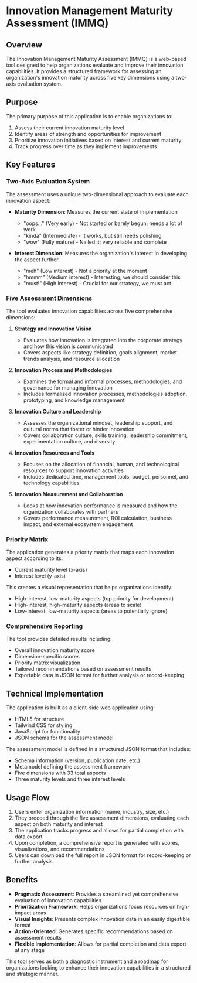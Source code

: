 # Innovation Management Maturity Assessment (IMMQ)

## Overview

The Innovation Management Maturity Assessment (IMMQ) is a web-based tool designed to help organizations evaluate and improve their innovation capabilities. It provides a structured framework for assessing an organization's innovation maturity across five key dimensions using a two-axis evaluation system.

## Purpose

The primary purpose of this application is to enable organizations to:

1. Assess their current innovation maturity level
2. Identify areas of strength and opportunities for improvement
3. Prioritize innovation initiatives based on interest and current maturity
4. Track progress over time as they implement improvements

## Key Features

### Two-Axis Evaluation System

The assessment uses a unique two-dimensional approach to evaluate each innovation aspect:

- **Maturity Dimension**: Measures the current state of implementation
  - "oops..." (Very early) - Not started or barely begun; needs a lot of work
  - "kinda" (Intermediate) - It works, but still needs polishing
  - "wow" (Fully mature) - Nailed it; very reliable and complete

- **Interest Dimension**: Measures the organization's interest in developing the aspect further
  - "meh" (Low interest) - Not a priority at the moment
  - "hmmm" (Medium interest) - Interesting, we should consider this
  - "must!" (High interest) - Crucial for our strategy, we must act

### Five Assessment Dimensions

The tool evaluates innovation capabilities across five comprehensive dimensions:

1. **Strategy and Innovation Vision**
   - Evaluates how innovation is integrated into the corporate strategy and how this vision is communicated
   - Covers aspects like strategy definition, goals alignment, market trends analysis, and resource allocation

2. **Innovation Process and Methodologies**
   - Examines the formal and informal processes, methodologies, and governance for managing innovation
   - Includes formalized innovation processes, methodologies adoption, prototyping, and knowledge management

3. **Innovation Culture and Leadership**
   - Assesses the organizational mindset, leadership support, and cultural norms that foster or hinder innovation
   - Covers collaboration culture, skills training, leadership commitment, experimentation culture, and diversity

4. **Innovation Resources and Tools**
   - Focuses on the allocation of financial, human, and technological resources to support innovation activities
   - Includes dedicated time, management tools, budget, personnel, and technology capabilities

5. **Innovation Measurement and Collaboration**
   - Looks at how innovation performance is measured and how the organization collaborates with partners
   - Covers performance measurement, ROI calculation, business impact, and external ecosystem engagement

### Priority Matrix

The application generates a priority matrix that maps each innovation aspect according to its:
- Current maturity level (x-axis)
- Interest level (y-axis)

This creates a visual representation that helps organizations identify:
- High-interest, low-maturity aspects (top priority for development)
- High-interest, high-maturity aspects (areas to scale)
- Low-interest, low-maturity aspects (areas to potentially ignore)

### Comprehensive Reporting

The tool provides detailed results including:
- Overall innovation maturity score
- Dimension-specific scores
- Priority matrix visualization
- Tailored recommendations based on assessment results
- Exportable data in JSON format for further analysis or record-keeping

## Technical Implementation

The application is built as a client-side web application using:
- HTML5 for structure
- Tailwind CSS for styling
- JavaScript for functionality
- JSON schema for the assessment model

The assessment model is defined in a structured JSON format that includes:
- Schema information (version, publication date, etc.)
- Metamodel defining the assessment framework
- Five dimensions with 33 total aspects
- Three maturity levels and three interest levels

## Usage Flow

1. Users enter organization information (name, industry, size, etc.)
2. They proceed through the five assessment dimensions, evaluating each aspect on both maturity and interest
3. The application tracks progress and allows for partial completion with data export
4. Upon completion, a comprehensive report is generated with scores, visualizations, and recommendations
5. Users can download the full report in JSON format for record-keeping or further analysis

## Benefits

- **Pragmatic Assessment**: Provides a streamlined yet comprehensive evaluation of innovation capabilities
- **Prioritization Framework**: Helps organizations focus resources on high-impact areas
- **Visual Insights**: Presents complex innovation data in an easily digestible format
- **Action-Oriented**: Generates specific recommendations based on assessment results
- **Flexible Implementation**: Allows for partial completion and data export at any stage

This tool serves as both a diagnostic instrument and a roadmap for organizations looking to enhance their innovation capabilities in a structured and strategic manner.

